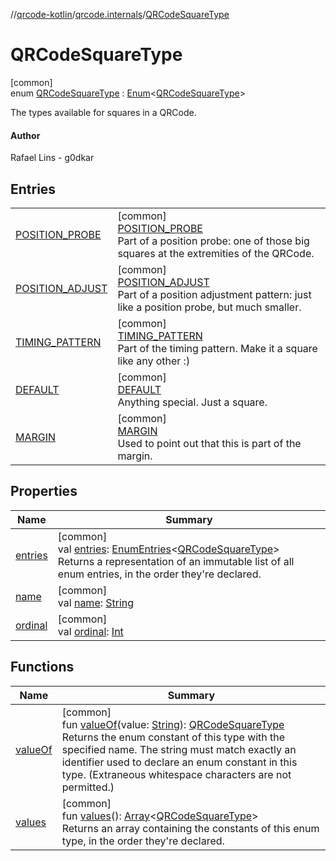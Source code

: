 //[qrcode-kotlin](../../../index.md)/[qrcode.internals](../index.md)/[QRCodeSquareType](index.md)

# QRCodeSquareType

[common]\
enum [QRCodeSquareType](index.md) : [Enum](https://kotlinlang.org/api/latest/jvm/stdlib/kotlin/-enum/index.html)&lt;[QRCodeSquareType](index.md)&gt; 

The types available for squares in a QRCode.

#### Author

Rafael Lins - g0dkar

## Entries

| | |
|---|---|
| [POSITION_PROBE](-p-o-s-i-t-i-o-n_-p-r-o-b-e/index.md) | [common]<br>[POSITION_PROBE](-p-o-s-i-t-i-o-n_-p-r-o-b-e/index.md)<br>Part of a position probe: one of those big squares at the extremities of the QRCode. |
| [POSITION_ADJUST](-p-o-s-i-t-i-o-n_-a-d-j-u-s-t/index.md) | [common]<br>[POSITION_ADJUST](-p-o-s-i-t-i-o-n_-a-d-j-u-s-t/index.md)<br>Part of a position adjustment pattern: just like a position probe, but much smaller. |
| [TIMING_PATTERN](-t-i-m-i-n-g_-p-a-t-t-e-r-n/index.md) | [common]<br>[TIMING_PATTERN](-t-i-m-i-n-g_-p-a-t-t-e-r-n/index.md)<br>Part of the timing pattern. Make it a square like any other :) |
| [DEFAULT](-d-e-f-a-u-l-t/index.md) | [common]<br>[DEFAULT](-d-e-f-a-u-l-t/index.md)<br>Anything special. Just a square. |
| [MARGIN](-m-a-r-g-i-n/index.md) | [common]<br>[MARGIN](-m-a-r-g-i-n/index.md)<br>Used to point out that this is part of the margin. |

## Properties

| Name | Summary |
|---|---|
| [entries](entries.md) | [common]<br>val [entries](entries.md): [EnumEntries](https://kotlinlang.org/api/latest/jvm/stdlib/kotlin.enums/-enum-entries/index.html)&lt;[QRCodeSquareType](index.md)&gt;<br>Returns a representation of an immutable list of all enum entries, in the order they're declared. |
| [name](../../qrcode.raw/-q-r-code-data-type/-d-e-f-a-u-l-t/index.md#-372974862%2FProperties%2F345188675) | [common]<br>val [name](../../qrcode.raw/-q-r-code-data-type/-d-e-f-a-u-l-t/index.md#-372974862%2FProperties%2F345188675): [String](https://kotlinlang.org/api/latest/jvm/stdlib/kotlin/-string/index.html) |
| [ordinal](../../qrcode.raw/-q-r-code-data-type/-d-e-f-a-u-l-t/index.md#-739389684%2FProperties%2F345188675) | [common]<br>val [ordinal](../../qrcode.raw/-q-r-code-data-type/-d-e-f-a-u-l-t/index.md#-739389684%2FProperties%2F345188675): [Int](https://kotlinlang.org/api/latest/jvm/stdlib/kotlin/-int/index.html) |

## Functions

| Name | Summary |
|---|---|
| [valueOf](value-of.md) | [common]<br>fun [valueOf](value-of.md)(value: [String](https://kotlinlang.org/api/latest/jvm/stdlib/kotlin/-string/index.html)): [QRCodeSquareType](index.md)<br>Returns the enum constant of this type with the specified name. The string must match exactly an identifier used to declare an enum constant in this type. (Extraneous whitespace characters are not permitted.) |
| [values](values.md) | [common]<br>fun [values](values.md)(): [Array](https://kotlinlang.org/api/latest/jvm/stdlib/kotlin/-array/index.html)&lt;[QRCodeSquareType](index.md)&gt;<br>Returns an array containing the constants of this enum type, in the order they're declared. |
